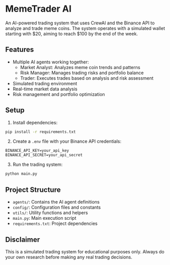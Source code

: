 # MemeTrader AI

An AI-powered trading system that uses CrewAI and the Binance API to analyze and trade meme coins. The system operates with a simulated wallet starting with $20, aiming to reach $100 by the end of the week.

## Features

- Multiple AI agents working together:
  - Market Analyst: Analyzes meme coin trends and patterns
  - Risk Manager: Manages trading risks and portfolio balance
  - Trader: Executes trades based on analysis and risk assessment
- Simulated trading environment
- Real-time market data analysis
- Risk management and portfolio optimization

## Setup

1. Install dependencies:
```bash
pip install -r requirements.txt
```

2. Create a `.env` file with your Binance API credentials:
```
BINANCE_API_KEY=your_api_key
BINANCE_API_SECRET=your_api_secret
```

3. Run the trading system:
```bash
python main.py
```

## Project Structure

- `agents/`: Contains the AI agent definitions
- `config/`: Configuration files and constants
- `utils/`: Utility functions and helpers
- `main.py`: Main execution script
- `requirements.txt`: Project dependencies

## Disclaimer

This is a simulated trading system for educational purposes only. Always do your own research before making any real trading decisions. 